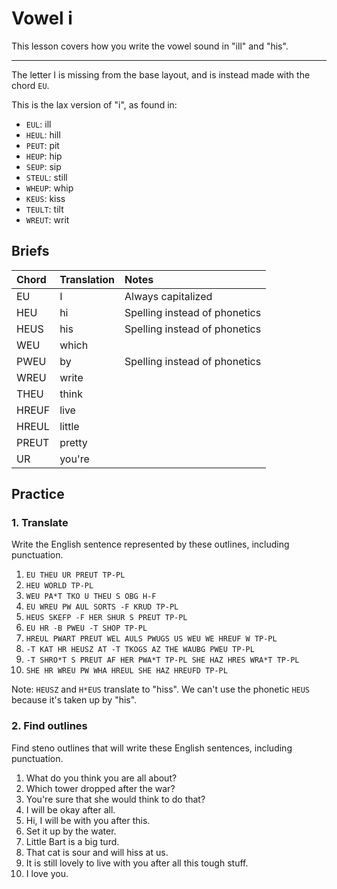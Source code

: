 # Vowel i

This lesson covers how you write the vowel sound in "ill" and "his".

---

The letter I is missing from the base layout, and is instead made with the chord `EU`.

<Steno-Display labels="all" stroke="EU" />

This is the lax version of "i", as found in:

- `EUL`: ill
- `HEUL`: hill
- `PEUT`: pit
- `HEUP`: hip
- `SEUP`: sip
- `STEUL`: still
- `WHEUP`: whip
- `KEUS`: kiss
- `TEULT`: tilt
- `WREUT`: writ

## Briefs

| Chord | Translation | Notes                         |
| :---- | :---------- | :---------------------------- |
| EU    | I           | Always capitalized            |
| HEU   | hi          | Spelling instead of phonetics |
| HEUS  | his         | Spelling instead of phonetics |
| WEU   | which       |                               |
| PWEU  | by          | Spelling instead of phonetics |
| WREU  | write       |                               |
| THEU  | think       |                               |
| HREUF | live        |                               |
| HREUL | little      |                               |
| PREUT | pretty      |                               |
| UR    | you're      |                               |

## Practice

### 1. Translate

Write the English sentence represented by these outlines, including punctuation.

1. `EU THEU UR PREUT TP-PL`
2. `HEU WORLD TP-PL`
3. `WEU PA*T TKO U THEU S OBG H-F`
4. `EU WREU PW AUL SORTS -F KRUD TP-PL`
5. `HEUS SKEFP -F HER SHUR S PREUT TP-PL`
6. `EU HR -B PWEU -T SHOP TP-PL`
7. `HREUL PWART PREUT WEL AULS PWUGS US WEU WE HREUF W TP-PL`
8. `-T KAT HR HEUSZ AT -T TKOGS AZ THE WAUBG PWEU TP-PL`
9. `-T SHRO*T S PREUT AF HER PWA*T TP-PL SHE HAZ HRES WRA*T TP-PL`
10. `SHE HR WREU PW WHA HREUL SHE HAZ HREUFD TP-PL`

Note: `HEUSZ` and `H*EUS` translate to "hiss". We can't use the phonetic `HEUS` because it's taken up by "his".

### 2. Find outlines

Find steno outlines that will write these English sentences, including punctuation.

1. What do you think you are all about?
2. Which tower dropped after the war?
3. You're sure that she would think to do that?
4. I will be okay after all.
5. Hi, I will be with you after this.
6. Set it up by the water.
7. Little Bart is a big turd.
8. That cat is sour and will hiss at us.
9. It is still lovely to live with you after all this tough stuff.
10. I love you.
